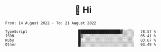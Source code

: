 <h1 align="center">👋 Hi</h1>
<!-- <h3 align="center">An enthusiastic frontend developer</h3> -->

<!--START_SECTION:waka-->

```text
From: 14 August 2022 - To: 21 August 2022

TypeScript                       ███████████████████▓░░░░░   78.57 %
JSON                             █▒░░░░░░░░░░░░░░░░░░░░░░░   05.41 %
Ruby                             █░░░░░░░░░░░░░░░░░░░░░░░░   03.67 %
Other                            █░░░░░░░░░░░░░░░░░░░░░░░░   03.49 %
```

<!--END_SECTION:waka-->
